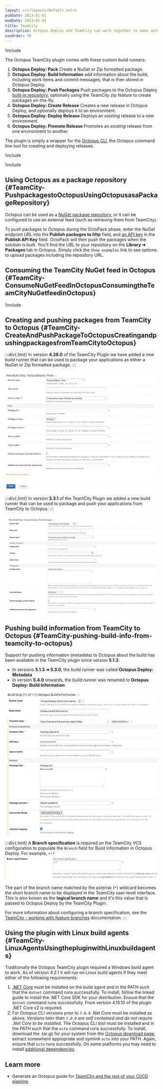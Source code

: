 ```yaml
---
layout: src/layouts/Default.astro
pubDate: 2023-01-01
modDate: 2023-01-01
title: TeamCity
description: Octopus Deploy and TeamCity can work together to make automated, continuous delivery easy.
navOrder: 70
---
```


!include <teamcity-intro>

The Octopus TeamCity plugin comes with these custom build runners:

1. **Octopus Deploy: Pack** Create a NuGet or Zip formatted package.
2. **Octopus Deploy: Build Information** add information about the build, including work items and commit messages, that is then stored in Octopus Deploy.
3. **Octopus Deploy: Push Packages** Push packages to the Octopus Deploy [built-in repository](/docs/packaging-applications/package-repositories/built-in-repository/#pushing-packages-to-the-built-in-repository), optionally using the TeamCity zip feature to create packages on-the-fly.
4. **Octopus Deploy: Create Release**
    Creates a new release in Octopus Deploy, and optionally deploys it to an environment.
5. **Octopus Deploy: Deploy Release**
    Deploys an *existing* release to a new environment.
6. **Octopus Deploy: Promote Release**
    Promotes an *existing* release from one environment to another.

The plugin is simply a wrapper for the [Octopus CLI](/docs/octopus-rest-api/octopus-cli), the Octopus command line tool for creating and deploying releases.

!include <teamcity-install>

!include <teamcity-pack>

## Using Octopus as a package repository {#TeamCity-PushpackagestoOctopusUsingOctopusasaPackageRepository}

Octopus can be used as a [NuGet package repository](/docs/packaging-applications/package-repositories/built-in-repository), or it can be configured to use an external feed (such as retrieving them from TeamCity).

To push packages to Octopus during the OctoPack phase, enter the NuGet endpoint URL into the **Publish packages to http** field, and [an API key](/docs/octopus-rest-api/how-to-create-an-api-key) in the **Publish API Key** field.  OctoPack will then push the packages when the solution is built.  You'll find the URL to your repository on the **Library ➜ Packages** tab in Octopus.  Simply click the `Show examples` link to see options to upload packages including the repository URL.

## Consuming the TeamCity NuGet feed in Octopus {#TeamCity-ConsumeNuGetFeedInOctopusConsumingtheTeamCityNuGetfeedinOctopus}

!include <teamcity-feed>

## Creating and pushing packages from TeamCity to Octopus {#TeamCity-CreateAndPushPackageToOctopusCreatingandpushingpackagesfromTeamCitytoOctopus}

:::div{.hint}
In version **4.38.0** of the TeamCity Plugin we have added a new build runner that can be used to package your applications as either a NuGet or Zip formatted package.
:::

![Octopus Pack](/docs/packaging-applications/build-servers/images/teamcity-pack-step.png "width=500")

:::div{.hint}
In version **3.3.1** of the TeamCity Plugin we added a new build runner that can be used to package and push your applications from TeamCity to Octopus.
:::

![Octopus Push](/docs/packaging-applications/build-servers/images/5275665.png "width=500")

## Pushing build information from TeamCity to Octopus {#TeamCity-pushing-build-info-from-teamcity-to-octopus}

Support for pushing information (metadata) to Octopus about the build has been available in the TeamCity plugin since version **5.1.3**.

- In versions **5.1.3 ➜ 5.3.0**, the build runner was called **Octopus Deploy: Metadata**
- In version **5.4.0** onwards, the build runner was renamed to **Octopus Deploy: Build Information**

![Octopus Build information](/docs/packaging-applications/build-servers/images/teamcity-build-information-step.png "width=500")

:::div{.hint}
A **Branch specification** is required on the TeamCity VCS configuration to populate the `Branch` field for Build Information in Octopus Deploy.  For example, `+:*`
![](/docs/packaging-applications/build-servers/images/teamcity-branch-specification.png "width=500")

The part of the branch name matched by the asterisk (`*`) wildcard becomes the short branch name to be displayed in the TeamCity user-level interface. This is also known as the **logical branch name** and it's this value that is passed to Octopus Deploy by the TeamCity Plugin.

For more information about configuring a branch specification, see the [TeamCity - working with feature branches](https://www.jetbrains.com/help/teamcity/working-with-feature-branches.html#Configuring+branches) documentation.
:::

## Using the plugin with Linux build agents {#TeamCity-LinuxAgentsUsingthepluginwithLinuxbuildagents}

Traditionally the Octopus TeamCity plugin required a Windows build agent to work. As of version 4.2.1 it will run on Linux build agents if they meet either of the following requirements:

1. [.NET Core](https://www.microsoft.com/net/core) must be installed on the build agent and in the PATH such that the `dotnet` command runs successfully. To install, follow the linked guide to install the .NET Core SDK for your distribution. Ensure that the `dotnet` command runs successfully. From version 4.15.10 of the plugin .NET Core v2 is required.
2. For Octopus CLI versions prior to `7.0.0` .Net Core must be installed as above. *Versions later than `7.0.0` are self contained and do not require .Net Core to be installed*. The Octopus CLI tool must be installed and in the PATH such that the `octo` command runs successfully. To install, download the .tar.gz for your system from the [Octopus download page](https://octopus.com/downloads), extract somewhere appropriate and symlink `octo` into your PATH. Again, ensure that `octo` runs successfully. On some platforms you may need to install [additional dependencies](https://docs.microsoft.com/en-gb/dotnet/core/install/dependencies?pivots=os-linux&tabs=netcore31#linux-distribution-dependencies).

## Learn more

- Generate an Octopus guide for [TeamCity and the rest of your CI/CD pipeline](https://octopus.com/docs/guides?buildServer=TeamCity).
